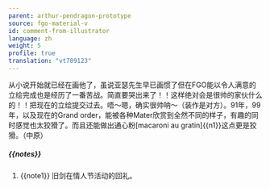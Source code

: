 ```yaml
---
parent: arthur-pendragon-prototype
source: fgo-material-v
id: comment-from-illustrator
language: zh
weight: 5
profile: true
translation: "vt789123"
---
```


从小说开始就已经在画他了，虽说亚瑟先生早已画惯了但在FGO能以令人满意的立绘完成也是经历了一番苦战。简直要哭出来了！！这样绝对会是很帅的家伙什么的！！把现在的立绘提交过去。唔～嗯，确实很帅呐～（装作是对方）。91年，99年，以及现在的Grand order，能被各种Mater欣赏到全然不同的样子，有趣的同时感觉也太狡猾了。而且还能做出通心粉[macaroni au gratin]{{n1}}这点更是狡猾。（中原）

##### {{notes}}

1. {{note1}} 旧剑在情人节活动的回礼。

